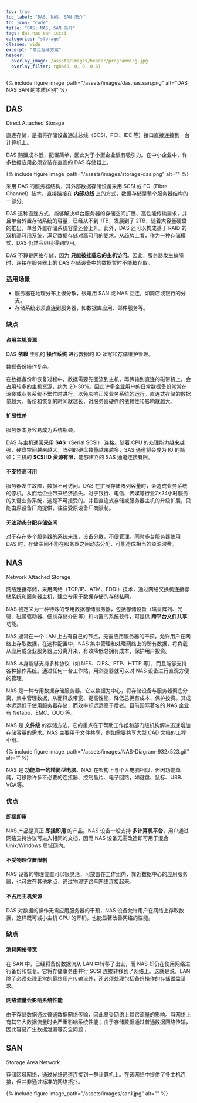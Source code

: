 ```yaml
---
toc: true
toc_label: "DAS, NAS, SAN 简介"
toc_icon: "code"
title: "DAS, NAS, SAN 简介"
tags: das nas san iscsi
categories: "storage"
classes: wide
excerpt: "常见存储方案"
header:
  overlay_image: /assets/images/header/programming.jpg
  overlay_filter: rgba(0, 0, 0, 0.6)
---
```


{% include figure image_path="/assets/images/das.nas.san.png" alt="DAS NAS SAN 的本质区别" %}


## DAS

Direct Attached Storage

直连存储，是指将存储设备通过总线（SCSI、PCI、IDE 等）接口直接连接到一台计算机上。

DAS 购置成本低，配置简单，因此对于小型企业很有吸引力。在中小企业中，许多数据应用必须安装在直连的 DAS 存储器上。

{% include figure image_path="/assets/images/storage-das.png" alt="" %}

采用 DAS 的服务器结构，其外部数据存储设备采用 SCSI 或 FC（Fibre Channel）技术，直接挂接在 **内部总线** 上的方式，数据存储是整个服务器结构的一部分。

DAS 这种直连方式，能够解决单台服务器的存储空间扩展、高性能传输需求，并且单台外置存储系统的容量，已经从不到 1TB，发展到了 2TB，随着大容量硬盘的推出，单台外置存储系统容量还会上升。此外，DAS 还可以构成基于 RAID 的双机高可用系统，满足数据存储对高可用的要求。从趋势上看，作为一种存储模式，DAS 仍然会继续得到应用。

DAS 不算是网络存储，因为 **只能被挂载它的主机访问**。因此，服务器发生故障时，连接在服务器上的 DAS 存储设备中的数据暂时不能被存取。


### 适用场景

* 服务器在地理分布上很分散，很难用 SAN 或 NAS 互连，如商店或银行的分支。
* 存储系统必须直连到服务器，如数据库应用、邮件服务等。





### 缺点

#### 占用主机资源

DAS **依赖** 主机的 **操作系统** 进行数据的 IO 读写和存储维护管理。

数据备份操作复杂。

在数据备份和恢复过程中，数据需要先回流到主机，再传输到直连的磁带机上。会占用较多的主机资源，约为 20-30%。因此许多企业用户的日常数据备份常常在深夜或业务系统不繁忙时进行，以免影响正常业务系统的运行。直连式存储的数据量越大，备份和恢复的时间就越长，对服务器硬件的依赖性和影响就越大。

#### 扩展性差

服务器本身容易成为系统瓶颈。

DAS 与主机通常采用 **SAS**（Serial SCSI） 连接。随着 CPU 的处理能力越来越强，硬盘空间越来越大，阵列的硬盘数量越来越多，SAS 通道将会成为 IO 的瓶颈；主机的 **SCSI ID 资源有限**，能够建立的 SAS 通道连接有限。

#### 不支持高可用

服务器发生故障，数据不可访问。DAS 在扩展存储阵列容量时，会造成业务系统的停机，从而给企业带来经济损失。对于银行、电信、传媒等行业7×24小时服务的关键业务系统，这是不可接受的。并且直连式存储或服务器主机的升级扩展，只能由原设备厂商提供，往往受原设备厂商限制。

#### 无法动态分配存储空间

对于存在多个服务器的系统来说，设备分散，不便管理。同时多台服务器使用 DAS 时，存储空间不能在服务器之间动态分配，可能造成相当的资源浪费。



















## NAS

Network Attached Storage

网络连接存储，采用网络（TCP/IP、ATM、FDDI）技术，通过网络交换机连接存储系统和服务器主机，建立专用于数据存储的存储私网。

NAS 被定义为一种特殊的专用数据存储服务器，包括存储设备（磁盘阵列、光驱、磁带驱动器、便携存储介质等）和内置的系统软件，可提供 **跨平台文件共享** 功能。

NAS 通常在一个 LAN 上占有自己的节点，无需应用服务器的干预，允许用户在网络上存取数据，在这种配置中，NAS 集中管理和处理网络上的所有数据，将负载从应用或企业服务器上分离开来，有效降低总拥有成本，保护用户投资。

NAS 本身能够支持多种协议（如 NFS、CIFS、FTP、HTTP 等），而且能够支持各种操作系统。通过任何一台工作站，用浏览器就可以对 NAS 设备进行直观方便的管理。

NAS 是一种专用数据存储服务器。它以数据为中心，将存储设备与服务器彻底分离，集中管理数据，从而释放带宽、提高性能、降低总拥有成本、保护投资。其成本远远低于使用服务器存储，而效率却远远高于后者。目前国际著名的 NAS 企业有 Netapp、EMC、OUO 等。

NAS 是 **文件级** 的存储方法，它的重点在于帮助工作组和部门级机构解决迅速增加存储容量的需求。NAS 主要用于文件共享，例如需要共享大型 CAD 文档的工程小组。

{% include figure image_path="/assets/images/NAS-Diagram-932x523.gif" alt="" %}

NAS 是 **功能单一的精简型电脑**。NAS 在架构上与个人电脑相似，但因功能单纯，可移除许多不必要的连接器、控制晶片、电子回路，如键盘、鼠标、USB、VGA等。



### 优点

#### 即插即用

NAS 产品是真正 **即插即用** 的产品。NAS 设备一般支持 **多计算机平台**，用户通过网络支持协议可进入相同的文档，因而 NAS 设备无需改造即可用于混合 Unix/Windows 局域网内。

#### 不受物理位置限制

NAS 设备的物理位置可以很灵活，可放置在工作组内，靠近数据中心的应用服务器，也可放在其他地点，通过物理链路与网络连接起来。

#### 不占用主机资源

DAS 对数据的操作无需应用服务器的干预，NAS 设备允许用户在网络上存取数据，这样既可减小主机 CPU 的开销，也能显著改善网络的性能。



### 缺点

#### 消耗网络带宽

在 SAN 中，已经将备份数据流从 LAN 中转移了出去，而 NAS 却仍在使用网络进行备份和恢复。它将存储事务由并行 SCSI 连接转移到了网络上。这就是说，LAN 除了必须处理正常的最终用户传输流外，还必须处理包括备份操作的存储磁盘请求。

#### 网络流量会影响系统性能

由于存储数据通过普通数据网络传输，因此易受网络上其它流量的影响。当网络上有其它大数据流量时会严重影响系统性能；由于存储数据通过普通数据网络传输，因此容易产生数据泄漏等安全问题；













## SAN

Storage Area Network

存储区域网络，通过光纤通道连接到一群计算机上。在该网络中提供了多主机连接，但并非通过标准的网络拓扑。

{% include figure image_path="/assets/images/san1.jpg" alt="" %}
